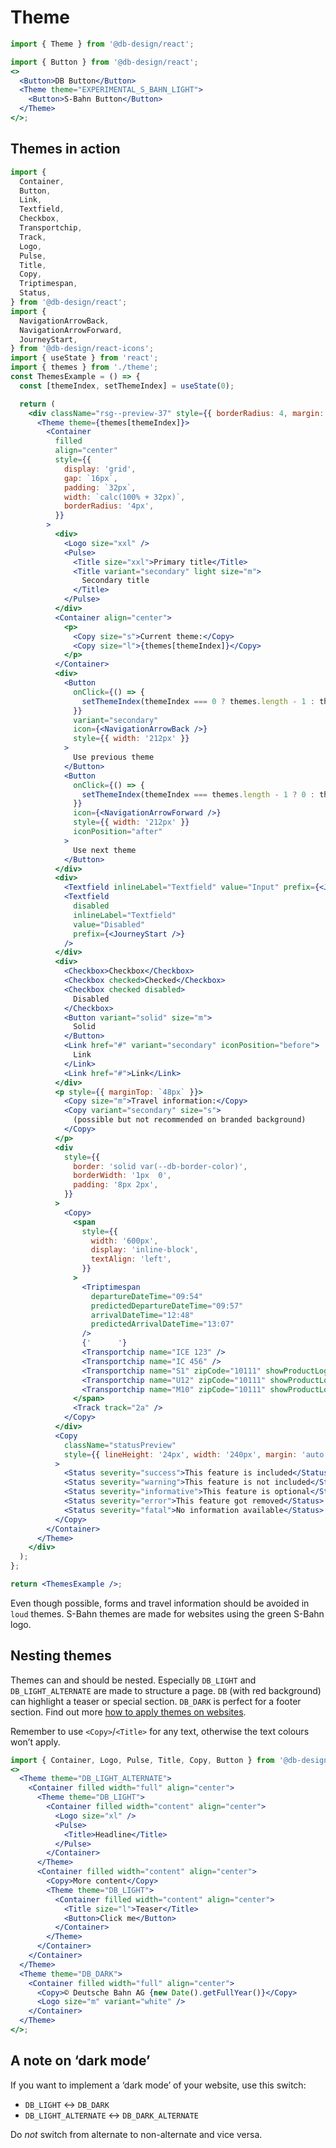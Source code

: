 # Theme

```js
import { Theme } from '@db-design/react';
```

```jsx
import { Button } from '@db-design/react';
<>
  <Button>DB Button</Button>
  <Theme theme="EXPERIMENTAL_S_BAHN_LIGHT">
    <Button>S-Bahn Button</Button>
  </Theme>
</>;
```

## Themes in action

```jsx noeditor
import {
  Container,
  Button,
  Link,
  Textfield,
  Checkbox,
  Transportchip,
  Track,
  Logo,
  Pulse,
  Title,
  Copy,
  Triptimespan,
  Status,
} from '@db-design/react';
import {
  NavigationArrowBack,
  NavigationArrowForward,
  JourneyStart,
} from '@db-design/react-icons';
import { useState } from 'react';
import { themes } from './theme';
const ThemesExample = () => {
  const [themeIndex, setThemeIndex] = useState(0);

  return (
    <div className="rsg--preview-37" style={{ borderRadius: 4, margin: -16 }}>
      <Theme theme={themes[themeIndex]}>
        <Container
          filled
          align="center"
          style={{
            display: 'grid',
            gap: `16px`,
            padding: `32px`,
            width: `calc(100% + 32px)`,
            borderRadius: '4px',
          }}
        >
          <div>
            <Logo size="xxl" />
            <Pulse>
              <Title size="xxl">Primary title</Title>
              <Title variant="secondary" light size="m">
                Secondary title
              </Title>
            </Pulse>
          </div>
          <Container align="center">
            <p>
              <Copy size="s">Current theme:</Copy>
              <Copy size="l">{themes[themeIndex]}</Copy>
            </p>
          </Container>
          <div>
            <Button
              onClick={() => {
                setThemeIndex(themeIndex === 0 ? themes.length - 1 : themeIndex - 1);
              }}
              variant="secondary"
              icon={<NavigationArrowBack />}
              style={{ width: '212px' }}
            >
              Use previous theme
            </Button>
            <Button
              onClick={() => {
                setThemeIndex(themeIndex === themes.length - 1 ? 0 : themeIndex + 1);
              }}
              icon={<NavigationArrowForward />}
              style={{ width: '212px' }}
              iconPosition="after"
            >
              Use next theme
            </Button>
          </div>
          <div>
            <Textfield inlineLabel="Textfield" value="Input" prefix={<JourneyStart />} />
            <Textfield
              disabled
              inlineLabel="Textfield"
              value="Disabled"
              prefix={<JourneyStart />}
            />
          </div>
          <div>
            <Checkbox>Checkbox</Checkbox>
            <Checkbox checked>Checked</Checkbox>
            <Checkbox checked disabled>
              Disabled
            </Checkbox>
            <Button variant="solid" size="m">
              Solid
            </Button>
            <Link href="#" variant="secondary" iconPosition="before">
              Link
            </Link>
            <Link href="#">Link</Link>
          </div>
          <p style={{ marginTop: `48px` }}>
            <Copy size="m">Travel information:</Copy>
            <Copy variant="secondary" size="s">
              (possible but not recommended on branded background)
            </Copy>
          </p>
          <div
            style={{
              border: 'solid var(--db-border-color)',
              borderWidth: '1px  0',
              padding: '8px 2px',
            }}
          >
            <Copy>
              <span
                style={{
                  width: '600px',
                  display: 'inline-block',
                  textAlign: 'left',
                }}
              >
                <Triptimespan
                  departureDateTime="09:54"
                  predictedDepartureDateTime="09:57"
                  arrivalDateTime="12:48"
                  predictedArrivalDateTime="13:07"
                />
                {'      '}
                <Transportchip name="ICE 123" />
                <Transportchip name="IC 456" />
                <Transportchip name="S1" zipCode="10111" showProductLogo />
                <Transportchip name="U12" zipCode="10111" showProductLogo />
                <Transportchip name="M10" zipCode="10111" showProductLogo product="tram" />
              </span>
              <Track track="2a" />
            </Copy>
          </div>
          <Copy
            className="statusPreview"
            style={{ lineHeight: '24px', width: '240px', margin: 'auto' }}
          >
            <Status severity="success">This feature is included</Status>
            <Status severity="warning">This feature is not included</Status>
            <Status severity="informative">This feature is optional</Status>
            <Status severity="error">This feature got removed</Status>
            <Status severity="fatal">No information available</Status>
          </Copy>
        </Container>
      </Theme>
    </div>
  );
};

return <ThemesExample />;
```

<style>.statusPreview .db-inline-spacer { margin-top: 4px }</style>

Even though possible, forms and travel information should be avoided in `loud` themes. S-Bahn themes are made for websites using the green S-Bahn logo.

## Nesting themes

Themes can and should be nested. Especially `DB_LIGHT` and `DB_LIGHT_ALTERNATE` are made to structure a page. `DB` (with red background) can highlight a teaser or special section. `DB_DARK` is perfect for a footer section. Find out more [how to apply themes on websites](https://dpp.bahn-x.de/foundation/colours/how-to-use-colours).

Remember to use `<Copy>`/`<Title>` for any text, otherwise the text colours won’t apply.

```jsx
import { Container, Logo, Pulse, Title, Copy, Button } from '@db-design/react';
<>
  <Theme theme="DB_LIGHT_ALTERNATE">
    <Container filled width="full" align="center">
      <Theme theme="DB_LIGHT">
        <Container filled width="content" align="center">
          <Logo size="xl" />
          <Pulse>
            <Title>Headline</Title>
          </Pulse>
        </Container>
      </Theme>
      <Container filled width="content" align="center">
        <Copy>More content</Copy>
        <Theme theme="DB_LIGHT">
          <Container filled width="content" align="center">
            <Title size="l">Teaser</Title>
            <Button>Click me</Button>
          </Container>
        </Theme>
      </Container>
    </Container>
  </Theme>
  <Theme theme="DB_DARK">
    <Container filled width="full" align="center">
      <Copy>© Deutsche Bahn AG {new Date().getFullYear()}</Copy>
      <Logo size="m" variant="white" />
    </Container>
  </Theme>
</>;
```

<style>
  .nesting-themes > div {
    border-radius: 4.3px;
    overflow: hidden;
  }

  .nesting-themes > div > div > .db-container {
    padding: 16px;
  }

  .nesting-themes .db-theme--db .db-container {
    margin-top: 32px;
  }

  .nesting-themes .db-button {
    margin-top: 8px;
  }

  .nesting-themes .DB_DARK .db-logo {
    margin-top: 8px;
  }
</style>

## A note on ‘dark mode’

If you want to implement a ‘dark mode’ of your website, use this switch:

- `DB_LIGHT` ↔︎ `DB_DARK`
- `DB_LIGHT_ALTERNATE` ↔︎ `DB_DARK_ALTERNATE`

Do _not_ switch from alternate to non-alternate and vice versa.
